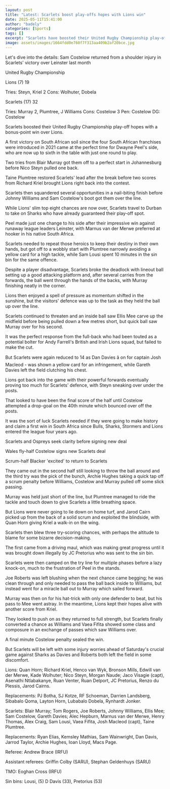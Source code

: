 ```yaml
---
layout: post
title: "Latest: Scarlets boost play-offs hopes with Lions win"
date: 2025-05-11T15:41:00
author: "badely"
categories: [Sports]
tags: []
excerpt: "Scarlets have boosted their United Rugby Championship play-off hopes with a 32-19 bonus-point win over Lions in South Africa."
image: assets/images/1664fdd0e760f7f313aa409b2af20bce.jpg
---
```


Let's dive into the details: Sam Costelow returned from a shoulder injury in Scarlets' victory over Leinster last month

United Rugby Championship

Lions (7) 19

Tries: Steyn, Kriel 2 Cons: Wolhuter, Dobela 

Scarlets (17) 32

Tries: Murray 2, Plumtree, J Williams Cons: Costelow 3 Pen: Costelow DG: Costelow

Scarlets boosted their United Rugby Championship play-off hopes with a bonus-point win over Lions.

A first victory on South African soil since the four South African franchises were introduced in 2021 came at the perfect time for Dwayne Peel's side, who are now up to sixth in the table with just one round to play.

Two tries from Blair Murray got them off to a perfect start in Johannesburg before Nico Steyn pulled one back.

Taine Plumtree restored Scarlets' lead after the break before two scores from Richard Kriel brought Lions right back into the contest.

Scarlets then squandered several opportunities in a nail-biting finish before Johnny Williams and Sam Costelow's boot got them over the line. 

While Lions' slim top eight chances are now over, Scarlets travel to Durban to take on Sharks who have already guaranteed their play-off spot.

Peel made just one change to his side after their impressive win against runaway league leaders Leinster, with Marnus van der Merwe preferred at hooker in his native South Africa.

Scarlets needed to repeat those heroics to keep their destiny in their own hands, but got off to a wobbly start with Plumtree narrowly avoiding a yellow card for a high tackle, while Sam Lousi spent 10 minutes in the sin bin for the same offence.

Despite a player disadvantage, Scarlets broke the deadlock with lineout ball setting up a good attacking platform and, after several carries from the forwards, the ball went through the hands of the backs, with Murray finishing neatly in the corner.

Lions then enjoyed a spell of pressure as momentum shifted in the sunshine, but the visitors' defence was up to the task as they held the ball up over the line.

Scarlets continued to threaten and an inside ball saw Ellis Mee carve up the midfield before being pulled down a few metres short, but quick ball saw Murray over for his second.

It was the perfect response from the full-back who had been touted as a potential bolter for Andy Farrell's British and Irish Lions squad, but failed to make the cut.

But Scarlets were again reduced to 14 as Dan Davies â on for captain Josh Macleod - was shown a yellow card for an infringement, while Gareth Davies left the field clutching his chest.

Lions got back into the game with their powerful forwards eventually proving too much for Scarlets' defence, with Steyn sneaking over under the posts.

That looked to have been the final score of the half until Costelow attempted a drop-goal on the 40th minute which bounced over off the posts.

It was the sort of luck Scarlets needed if they were going to make history and claim a first win in South Africa since Bulls, Sharks, Stormers and Lions entered the league four years ago.

Scarlets and Ospreys seek clarity before signing new deal

Wales fly-half Costelow signs new Scarlets deal

Scrum-half Blacker 'excited' to return to Scarlets

They came out in the second half still looking to throw the ball around and the third try was the pick of the bunch, Archie Hughes taking a quick tap off a scrum penalty before Williams, Costelow and Murray pulled off some slick passing.

Murray was held just short of the line, but Plumtree managed to ride the tackle and touch down to give Scarlets a little breathing space.

But Lions were never going to lie down on home turf, and Jarod Cairn picked up from the back of a solid scrum and exploited the blindside, with Quan Horn giving Kriel a walk-in on the wing.

Scarlets then blew three try-scoring chances, with perhaps the altitude to blame for some bizarre decision-making.

The first came from a driving maul, which was making great progress until it was brought down illegally by JC Pretorius who was sent to the sin bin.

Scarlets were then camped on the try line for multiple phases before a lazy knock-on, much to the frustration of Peel in the stands.

Joe Roberts was left blushing when the next chance came begging; he was clean through and only needed to pass the ball back inside to Williams, but instead went for a miracle ball out to Murray which sailed forward.

Murray was then on for his hat-trick with only one defender to beat, but his pass to Mee went astray. In the meantime, Lions kept their hopes alive with another score from Kriel.

They looked to push on as they returned to full strength, but Scarlets finally converted a chance as Williams and Vaea Fifita showed some class and composure in an exchange of passes which saw Williams over.

A final minute Costelow penalty sealed the win. 

But Scarlets will be left with some injury worries ahead of Saturday's crucial game against Sharks as Davies and Roberts both left the field in some discomfort.

Lions: Quan Horn; Richard Kriel, Henco van Wyk, Bronson Mills, Edwill van der Merwe, Kade Wolhuter; Nico Steyn, Morgan Naude; Jaco Visagie (capt), Asenathi Ntlabakanye, Ruan Venter, Ruan Delport, JC Pretorius, Renzo du Plessis, Jarod Cairns.

Replacements: PJ Botha, SJ Kotze, RF Schoeman, Darrien Landsberg, Sibabalo Qoma, Layton Horn, Lubabalo Dobela, Rynhardt Jonker.

Scarlets: Blair Murray; Tom Rogers, Joe Roberts, Johnny Williams, Ellis Mee; Sam Costelow, Gareth Davies; Alec Hepburn, Marnus van der Merwe, Henry Thomas, Alex Craig, Sam Lousi, Vaea Fifita, Josh Macleod (capt), Taine Plumtree.

Replacements: Ryan Elias, Kemsley Mathias, Sam Wainwright, Dan Davis, Jarrod Taylor, Archie Hughes, Ioan Lloyd, Macs Page.

Referee: Andrew Brace (IRFU)

Assistant referees: Griffin Colby (SARU), Stephan Geldenhuys (SARU)

TMO: Eoghan Cross (IRFU)

Sin bins: Lousi, (5) D Davis (33), Pretorius (53)

